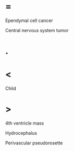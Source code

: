 # =

Ependymal cell cancer

Central nervous system tumor

# .

# <

Child

# >

4th ventricle mass

Hydrocephalus

Perivascular pseudorosette
